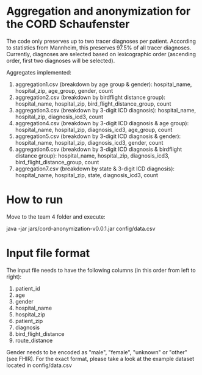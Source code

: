 # Aggregation and anonymization for the CORD Schaufenster

The code only preserves up to two tracer diagnoses per patient. According to statistics from Mannheim, this preserves 97.5% of all tracer diagnoses.
Currently, diagnoses are selected based on lexicographic order (ascending order, first two diagnoses will be selected).

Aggregates implemented:

1. aggregation1.csv (breakdown by age group & gender): hospital_name, hospital_zip, age_group, gender, count
2. aggregation2.csv (breakdown by birdflight distance group): hospital_name, hospital_zip, bird_flight_distance_group, count
3. aggregation3.csv (breakdown by 3-digit ICD diagnosis): hospital_name, hospital_zip, diagnosis_icd3, count
4. aggregation4.csv (breakdown by 3-digit ICD diagnosis & age group): hospital_name, hospital_zip, diagnosis_icd3, age_group, count
5. aggregation5.csv (breakdown by 3-digit ICD diagnosis & gender): hospital_name, hospital_zip, diagnosis_icd3, gender, count
6. aggregation6.csv (breakdown by 3-digit ICD diagnosis & birdflight distance group): hospital_name, hospital_zip, diagnosis_icd3, bird_flight_distance_group, count
7. aggregation7.csv (breakdown by state & 3-digit ICD diagnosis): hospital_name, hospital_zip, state, diagnosis_icd3, count

# How to run

Move to the team 4 folder and execute:

java -jar jars/cord-anonymization-v0.0.1.jar config/data.csv

# Input file format

The input file needs to have the following columns (in this order from left to right):

1. patient_id
2. age
3. gender
4. hospital_name
5. hospital_zip
6. patient_zip
7. diagnosis
8. bird_flight_distance
9. route_distance

Gender needs to be encoded as "male", "female", "unknown" or "other" (see FHIR).
For the exact format, please take a look at the example dataset located in config/data.csv
